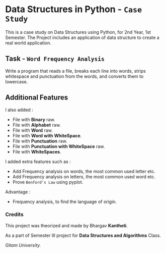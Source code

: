 # Data Structures in Python - `Case Study`

This is a case study on Data Structures using Python, for 2nd Year, 1st Semester.
The Project includes an application of data structure to create a real world application.


## Task - `Word Frequency Analysis`

Write a program that reads a file, breaks each line into words, strips whitespace and punctuation from the words, and converts them to lowercase.


## Additional Features

I also added :

- File with __Binary__ raw.
- File with __Alphabet__ raw.
- File with __Word__ raw.
- File with __Word with WhiteSpace__.
- File with __Punctuation__ raw.
- File with __Punctuation with WhiteSpace__ raw.
- File with __WhiteSpaces__.


I added extra features such as :

- Add Frequency analysis on words, the most common used letter etc.
- Add Frequency analysis on letters, the most common used word etc.
- Prove `Benford's Law` using pyplot.


Advantage :

- Frequency analysis, to find the language of origin.


### Credits

This project was theorized and made by Bhargav __Kantheti__.

As a part of Semester III project for **Data Structures and Algorithms** Class.

_Gitam University._